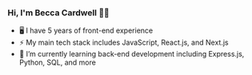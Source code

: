 ### Hi, I'm Becca Cardwell 👋🏻

<!--
**beccatcardwell/beccatcardwell** is a ✨ _special_ ✨ repository because its `README.md` (this file) appears on your GitHub profile.

Here are some ideas to get you started:

- 🔭 I’m currently working on ...

- 👯 I’m looking to collaborate on ...
- 🤔 I’m looking for help with ...
- 💬 Ask me about ...
- 📫 How to reach me: ...
- 😄 Pronouns: ...
- ⚡ Fun fact: ...
-->
- 🖥️ I have 5 years of front-end experience
- ⚡ My main tech stack includes JavaScript, React.js, and Next.js
- 🌱 I’m currently learning back-end development including Express.js, Python, SQL, and more
